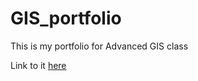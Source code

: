 # GIS_portfolio
This is my portfolio for Advanced GIS class


Link to it [here](https://ribarragi.github.io/GIS_portfolio/)
